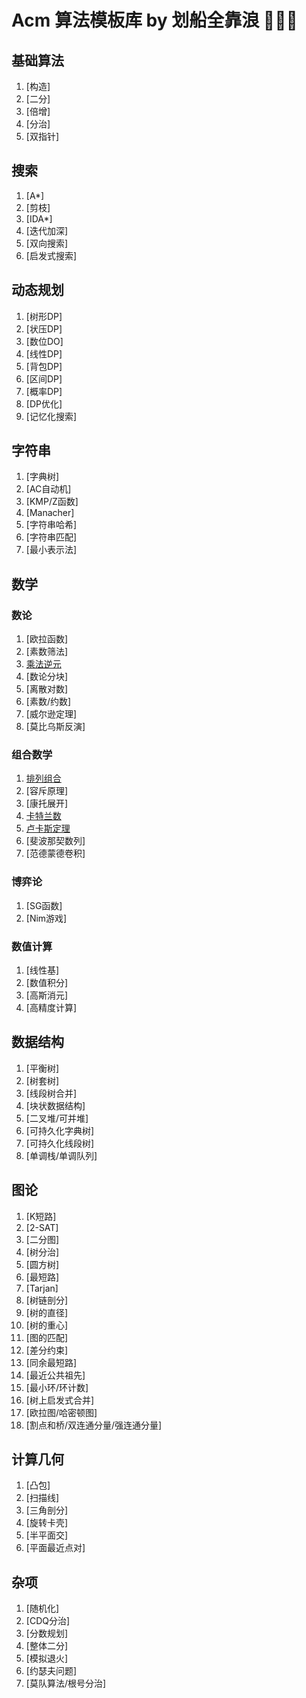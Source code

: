 # Acm 算法模板库 by 划船全靠浪 💭💡🎈

## 基础算法
1. [构造]
2. [二分]
3. [倍增]
4. [分治]
5. [双指针]

## 搜索
1. [A*]
2. [剪枝]
3. [IDA*]
4. [迭代加深]
5. [双向搜索]
6. [启发式搜索]

## 动态规划
1. [树形DP]
2. [状压DP]
3. [数位DO]
4. [线性DP]
5. [背包DP]
6. [区间DP]
7. [概率DP]
8. [DP优化]
9. [记忆化搜索]

## 字符串
1. [字典树]
2. [AC自动机]
3. [KMP/Z函数]
4. [Manacher]
5. [字符串哈希]
6. [字符串匹配]
7. [最小表示法]

## 数学

### 数论
1. [欧拉函数]
2. [素数筛法]
3. [乘法逆元](./inverse.md)
4. [数论分块]
5. [离散对数]
6. [素数/约数]
7. [威尔逊定理]
8. [莫比乌斯反演]

### 组合数学
1. [排列组合](./combination.md)
2. [容斥原理]
3. [康托展开]
4. [卡特兰数](./catalan.md)
5. [卢卡斯定理](./lucas.md)
6. [斐波那契数列]
7. [范德蒙德卷积]

### 博弈论
1. [SG函数]
2. [Nim游戏]

### 数值计算
1. [线性基]
2. [数值积分]
3. [高斯消元]
4. [高精度计算]

## 数据结构
1. [平衡树]
2. [树套树]
3. [线段树合并]
4. [块状数据结构]
5. [二叉堆/可并堆]
6. [可持久化字典树]
7. [可持久化线段树]
8. [单调栈/单调队列]

## 图论
1.  [K短路]
2.  [2-SAT]
3.  [二分图]
4.  [树分治]
5.  [圆方树]
6.  [最短路]
7.  [Tarjan]
8.  [树链剖分]
9.  [树的直径]
10. [树的重心]
11. [图的匹配]
12. [差分约束]
13. [同余最短路]
14. [最近公共祖先]
15. [最小环/环计数]
16. [树上启发式合并]
17. [欧拉图/哈密顿图]
18. [割点和桥/双连通分量/强连通分量]

## 计算几何
1. [凸包]
2. [扫描线]
3. [三角剖分]
4. [旋转卡壳]
5. [半平面交]
6. [平面最近点对]

## 杂项
1. [随机化]
2. [CDQ分治]
3. [分数规划]
4. [整体二分]
5. [模拟退火]
6. [约瑟夫问题]
7. [莫队算法/根号分治]
